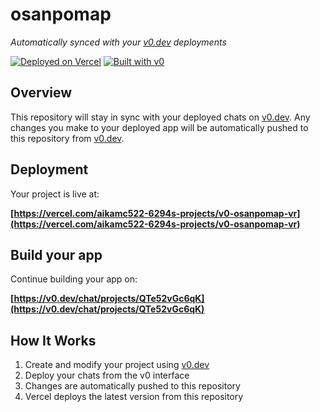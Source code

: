 # osanpomap

*Automatically synced with your [v0.dev](https://v0.dev) deployments*

[![Deployed on Vercel](https://img.shields.io/badge/Deployed%20on-Vercel-black?style=for-the-badge&logo=vercel)](https://vercel.com/aikamc522-6294s-projects/v0-osanpomap-vr)
[![Built with v0](https://img.shields.io/badge/Built%20with-v0.dev-black?style=for-the-badge)](https://v0.dev/chat/projects/QTe52vGc6qK)

## Overview

This repository will stay in sync with your deployed chats on [v0.dev](https://v0.dev).
Any changes you make to your deployed app will be automatically pushed to this repository from [v0.dev](https://v0.dev).

## Deployment

Your project is live at:

**[https://vercel.com/aikamc522-6294s-projects/v0-osanpomap-vr](https://vercel.com/aikamc522-6294s-projects/v0-osanpomap-vr)**

## Build your app

Continue building your app on:

**[https://v0.dev/chat/projects/QTe52vGc6qK](https://v0.dev/chat/projects/QTe52vGc6qK)**

## How It Works

1. Create and modify your project using [v0.dev](https://v0.dev)
2. Deploy your chats from the v0 interface
3. Changes are automatically pushed to this repository
4. Vercel deploys the latest version from this repository